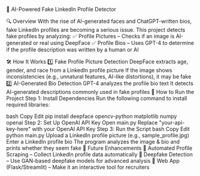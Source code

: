 🚀 AI-Powered Fake LinkedIn Profile Detector

🔍 Overview
With the rise of AI-generated faces and ChatGPT-written bios, fake LinkedIn profiles are becoming a serious issue. This project detects fake profiles by analyzing:
✅ Profile Pictures – Checks if an image is AI-generated or real using DeepFace
✅ Profile Bios – Uses GPT-4 to determine if the profile description was written by a human or AI

🛠 How It Works
1️⃣ Fake Profile Picture Detection
DeepFace extracts age, gender, and race from a LinkedIn profile picture
If the image shows inconsistencies (e.g., unnatural features, AI-like distortions), it may be fake
2️⃣ AI-Generated Bio Detection
GPT-4 analyzes the profile bio text
It detects AI-generated descriptions commonly used in fake profiles
🚀 How to Run the Project
Step 1: Install Dependencies
Run the following command to install required libraries:

bash
Copy
Edit
pip install deepface opencv-python matplotlib numpy openai
Step 2: Set Up OpenAI API Key
Open main.py
Replace "your-api-key-here" with your OpenAI API Key
Step 3: Run the Script
bash
Copy
Edit
python main.py
Upload a LinkedIn profile picture (e.g., sample_profile.jpg)
Enter a LinkedIn profile bio
The program analyzes the image & bio and prints whether they seem fake
📌 Future Enhancements
🚀 Automated Profile Scraping – Collect LinkedIn profile data automatically
🚀 Deepfake Detection – Use GAN-based deepfake models for advanced analysis
🚀 Web App (Flask/Streamlit) – Make it an interactive tool for recruiters


